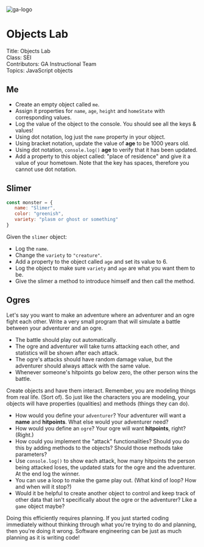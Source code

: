 ![ga-logo](https://camo.githubusercontent.com/6ce15b81c1f06d716d753a61f5db22375fa684da/68747470733a2f2f67612d646173682e73332e616d617a6f6e6177732e636f6d2f70726f64756374696f6e2f6173736574732f6c6f676f2d39663838616536633963333837313639306533333238306663663535376633332e706e67)

# Objects Lab

Title: Objects Lab<br>
Class: SEI <br>
Contributors: GA Instructional Team<br>
Topics: JavaScript objects

## Me
  - Create an empty object called `me`.
  - Assign it properties for `name`, `age`, `height` and `homeState` with corresponding values. 
  - Log the value of the object to the console. You should see all the keys & values!
  - Using dot notation, log just the `name` property in your object.
  - Using bracket notation, update the value of **age** to be 1000 years old.
  - Using dot notation, `console.log()` **age** to verify that it has been updated.
  - Add a property to this object called: "place of residence" and give it a value of your hometown. Note that the key has spaces, therefore you cannot use dot notation.

## Slimer
```javascript
const monster = {
   name: "Slimer",
   color: "greenish",
   variety: "plasm or ghost or something"
}
```
Given the `slimer` object:
  - Log the `name`.
  - Change the `variety` to `"creature"`.
  - Add a property to the object called `age` and set its value to 6.
  - Log the object to make sure `variety` and `age` are what you want them to be.
  - Give the slimer a method to introduce himself and then call the method.

## Ogres
Let's say you want to make an adventure where an adventurer and an ogre fight each other. Write a very small program that will simulate a battle between your adventurer and an ogre. 

  - The battle should play out automatically.  
  - The ogre and adventurer will take turns attacking each other, and statistics will be shown after each attack.  
  - The ogre's attacks should have random damage value, but the adventurer should always attack with the same value. 
  - Whenever someone's hitpoints go below zero, the other person wins the battle.  

Create objects and have them interact. Remember, you are modeling things from real life. (Sort of). So just like the characters you are modeling, your objects will have properties (qualities) and methods (things they can do).

  - How would you define your `adventurer`? Your adventurer will want a **name** and **hitpoints**. What else would your adventurer need?
  - How would you define an `ogre`? Your ogre will want **hitpoints**, right? (Right.)
  - How could you implement the "attack" functionalities? Should you do this by adding methods to the objects? Should those methods take parameters?
  - Use `console.log()` to show each attack, how many hitpoints the person being attacked loses, the updated stats for the ogre and the adventurer.  At the end log the winner.
  - You can use a loop to make the game play out. (What kind of loop? How and when will it stop?)
  - Would it be helpful to create another object to control and keep track of other data that isn't specifically about the ogre or the adventurer? Like a `game` object maybe?

Doing this efficiently requires planning.  If you just started coding immediately without thinking through what you're trying to do and planning, then you're doing it wrong. Software engineering can be just as much planning as it is writing code!


